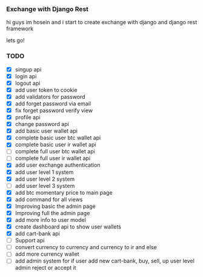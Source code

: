 ### Exchange with Django Rest
hi guys im hosein and i start to create exchange with django and django rest framework

lets go!

### TODO
- [x] singup api
- [x] login api
- [x] logout api
- [x] add user token to cookie
- [x] add validators for password
- [x] add forget password via email
- [x] fix forget password verify view
- [x] profile api
- [x] change password api
- [x] add basic user wallet api
- [x] complete basic user btc wallet api
- [x] complete basic user ir wallet api
- [ ] complete full user btc wallet api
- [ ] complete full user ir wallet api
- [x] add user exchange authentication
- [x] add user level 1 system
- [x] add user level 2 system
- [ ] add user level 3 system
- [x] add btc momentary price to main page
- [x] add command for all views
- [x] Improving basic the admin page
- [x] Improving full the admin page
- [x] add more info to user model
- [x] create dashboard api to show user wallets
- [x] add cart-bank api
- [ ] Support api
- [ ] convert currency to currency and currency to ir and else
- [ ] add more currency wallet
- [ ] add admin system for if user add new cart-bank, buy, sell, up user level admin reject or accept it
